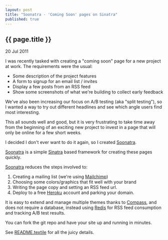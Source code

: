 ```yaml
---
layout: post
title: "Soonatra - 'Coming Soon' pages on Sinatra"
published: true
---
```


## {{ page.title }}

<p class="publish_date"> 20 Jul 2011</p>

I was recently tasked with creating a "coming soon" page for a new project at work. The requirements were the usual:

* Some description of the project features
* A form to signup for an email list / invites
* Display a few posts from an RSS feed
* Show some screenshots of what we're building to collect early feedback

We've also been increasing our focus on A/B testing (aka "split testing"), so I wanted a way to try out different
headlines and see which angle users find most interesting.

This all sounds well and good, but it is very frustrating to take time away from the beginning of an exciting new
project to invest in a page that will only be online for a few short weeks.

I decided I don't ever want to do it again, so I created [Soonatra](https://github.com/agoragames/soonatra).

[Soonatra](https://github.com/agoragames/soonatra) is a simple [Sinatra](http://www.sinatrarb.com/) based framework
for creating these pages quickly.

[Soonatra](https://github.com/agoragames/soonatra) reduces the steps involved to:

1. Creating a mailing list (we're using [Mailchimp](http://mailchimp.com/))
2. Choosing some colors/graphics that fit well with your brand
3. Writing the page copy and setting an RSS feed url.
4. Deploy to a free [Heroku](http://heroku.com/) account and parking your domain.

It is easy to extend and manage multiple themes thanks to [Compass](http://compass-style.org/), and does not require a database,
instead using [Redis](http://redis.io/) for RSS feed consumption and tracking A/B test results.

You can fork the git repo and have your site up and running in minutes.

See [README.textile](https://github.com/agoragames/soonatra/blob/master/README.textile) for all the juicy details.
